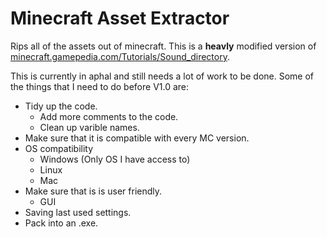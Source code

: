 # Minecraft Asset Extractor
Rips all of the assets out of minecraft. This is a **heavly** modified version of [minecraft.gamepedia.com/Tutorials/Sound_directory](https://minecraft.gamepedia.com/Tutorials/Sound_directory).

This is currently in aphal and still needs a lot of work to be done. Some of the things that I need to do before V1.0 are:
- Tidy up the code.
  - Add more comments to the code.
  - Clean up varible names.
- Make sure that it is compatible with every MC version.
- OS compatibility
  - Windows (Only OS I have access to)
  - Linux
  - Mac
- Make sure that is is user friendly.
  - GUI
- Saving last used settings.
- Pack into an .exe.
